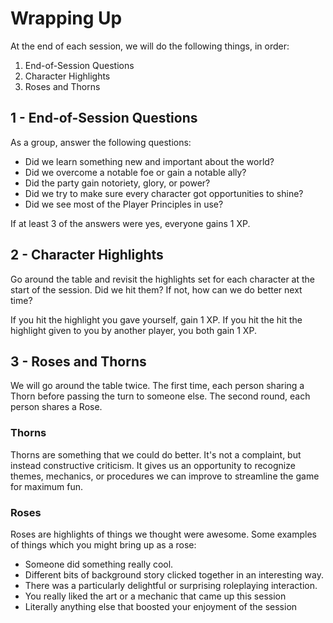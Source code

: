 # Wrapping Up

At the end of each session, we will do the following things, in order:

1. End-of-Session Questions
2. Character Highlights
3. Roses and Thorns

## 1 - End-of-Session Questions

As a group, answer the following questions:

- Did we learn something new and important about the world?
- Did we overcome a notable foe or gain a notable ally?
- Did the party gain notoriety, glory, or power?
- Did we try to make sure every character got opportunities to shine?
- Did we see most of the Player Principles in use?

If at least 3 of the answers were yes, everyone gains 1 XP.
## 2 - Character Highlights

Go around the table and revisit the highlights set for each character at the start of the session. Did we hit them? If not, how can we do better next time?

If you hit the highlight you gave yourself, gain 1 XP. If you hit the hit the highlight given to you by another player, you both gain 1 XP.
## 3 - Roses and Thorns

We will go around the table twice. The first time, each person sharing a Thorn before passing the turn to someone else. The second round, each person shares a Rose.

### Thorns 

Thorns are something that we could do better. It's not a complaint, but instead constructive criticism. It gives us an opportunity to recognize themes, mechanics, or procedures we can improve to streamline the game for maximum fun.

### Roses

Roses are highlights of things we thought were awesome. Some examples of things which you might bring up as a rose:

- Someone did something really cool.
- Different bits of background story clicked together in an interesting way.
- There was a particularly delightful or surprising roleplaying interaction.
- You really liked the art or a mechanic that came up this session
- Literally anything else that boosted your enjoyment of the session